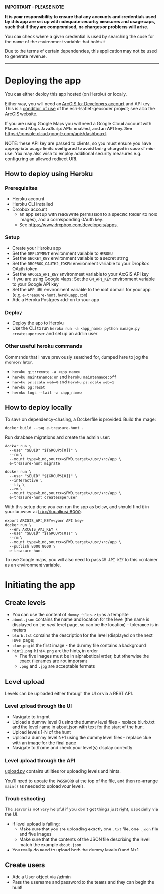 **IMPORTANT - PLEASE NOTE**

**It is your responsibility to ensure that any accounts and credentials used by
this app are set up with adequate security measures and usage caps, such that if
they are compromised, no charges or problems will arise.**

You can check where a given credential is used by searching the code for the
name of the environment variable that holds it.

Due to the terms of certain dependencies, this application may not be used to
generate revenue.

---

# Deploying the app

You can either deploy this app hosted (on Heroku) or locally.

Either way, you will need an [ArcGIS for Developers
account](https://developers.arcgis.com/en/plans) and API key.
This is a [condition of
use](https://github.com/Esri/esri-leaflet-geocoder#terms-and-conditions) of the
esri-leaflet-geocoder project; see also the ArcGIS website.

If you are using Google Maps you will need a Google Cloud account with Places
and Maps JavaScript APIs enabled, and an API key.
See <https://console.cloud.google.com/apis/dashboard>.

NOTE: these API key are passed to clients, so you must ensure you have
appropriate usage limits configured to avoid being charged in case of mis-use.
You may also wish to employ additional security measures e.g. configuring an
allowed redirect URI.

## How to deploy using Heroku

### Prerequisites

- Heroku account
- Heroku CLI installed
- Dropbox account
  - an app set up with read/write permission to a specific folder (to hold
    images), and a corresponding OAuth key.
  - See <https://www.dropbox.com/developers/apps>.

### Setup

- Create your Heroku app
- Set the `DEPLOYMENT` environment variable to `HEROKU`
- Set the `SECRET_KEY` environment variable to a secret string
- Set the `DROPBOX_OAUTH2_TOKEN` environment variable to your DropBox OAuth token
- Set the `ARCGIS_API_KEY` environment variable to your ArcGIS API key
- If you are using Google Maps: Set the `GM_API_KEY` environment variable to your
  Google API key
- Set the `APP_URL` environment variable to the root domain for your app (e.g.
  `e-treasure-hunt.herokuapp.com`)
- Add a Heroku Postgres add-on to your app

### Deploy

- Deploy the app to Heroku
- Use the CLI to run `heroku run -a <app_name> python manage.py createsuperuser`
  and set up an admin user

### Other useful heroku commands

Commands that I have previously searched for, dumped here to jog the memory
later.

- `heroku git:remote -a <app_name>`
- `heroku maintenance:on` and `heroku maintenance:off`
- `heroku ps:scale web=0` and `heroku ps:scale web=1`
- `heroku pg:reset`
- `heroku logs --tail -a <app_name>`

## How to deploy locally

To save on dependency-chasing, a Dockerfile is provided.
Build the image:

```
docker build --tag e-treasure-hunt .
```

Run database migrations and create the admin user:

```
docker run \
  --user "$EUID":"${GROUPS[0]}" \
  --rm \
  --mount type=bind,source=$PWD,target=/usr/src/app \
  e-treasure-hunt migrate

docker run \
  --user "$EUID":"${GROUPS[0]}" \
  --interactive \
  --tty \
  --rm \
  --mount type=bind,source=$PWD,target=/usr/src/app \
  e-treasure-hunt createsuperuser
```

With this setup done you can run the app as below, and should find it in your
browser at <http://localhost:8000>.

```
export ARCGIS_API_KEY=<your API key>
docker run \
  --env ARCGIS_API_KEY \
  --user "$EUID":"${GROUPS[0]}" \
  --rm \
  --mount type=bind,source=$PWD,target=/usr/src/app \
  --publish 8000:8000 \
  e-treasure-hunt
```

To use Google maps, you will also need to pass `GM_API_KEY` to this container as
an environment variable.

# Initiating the app

## Create levels

- You can use the content of `dummy_files.zip` as a template
- `about.json` contains the name and location for the level (the name is displayed
  on the _next_ level page, so can be the location) - tolerance is in meters
- `blurb.txt` contains the description for the level (displayed on the next level
  page)
- `clue.png` is the first image - the dummy file contains a background
- `hint1.png`-`hint4.png` are the hints, in order
  - The five images must be in alphabetical order, but otherwise the exact
    filenames are not important
  - `.png` and `.jpg` are acceptable formats

## Level upload

Levels can be uploaded either through the UI or via a REST API.

### Level upload through the UI

- Navigate to <domain>/mgmt
- Upload a dummy level 0 using the dummy level files - replace blurb.txt and the
  level name in about.json with text for the start of the hunt
- Upload levels 1-N of the hunt
- Upload a dummy level N+1 using the dummy level files - replace clue with an
  image for the final page
- Navigate to <domain>/home and check your level(s) display correctly

### Level upload through the API

[upload.py](upload.py) contains utilities for uploading levels and hints.

You'll need to update the `PASSWORD` at the top of the file, and then re-arrange
`main()` as needed to upload your levels.

### Troubleshooting

The server is not very helpful if you don't get things just right, especially
via the UI.

- If level upload is failing:
  - Make sure that you are uploading exactly one `.txt` file, one `.json` file
    and five images
  - Make sure that the contents of the JSON file describing the level match the
    example `about.json`
- You really do need to upload both the dummy levels 0 and N+1

## Create users

- Add a User object via <domain>/admin
- Pass the username and password to the teams and they can begin the hunt!
